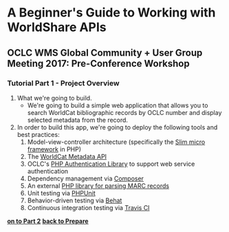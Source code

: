 # A Beginner's Guide to Working with WorldShare APIs
## OCLC WMS Global Community + User Group Meeting 2017: Pre-Conference Workshop
### Tutorial Part 1 - Project Overview

1. What we're going to build.
	* We're going to build a simple web application that allows you to search WorldCat bibliographic records by OCLC number and display selected metadata from the record.
2. In order to build this app, we're going to deploy the following tools and best practices:
	1. Model-view-controller architecture (specifically the [Slim micro framework](https://www.slimframework.com/) in PHP)
	2. The [WorldCat Metadata API](https://www.oclc.org/developer/develop/web-services/worldcat-metadata-api.en.html)
	3. OCLC's [PHP Authentication Library](https://github.com/OCLC-Developer-Network/oclc-auth-php) to support web service authentication
	4. Dependency management via [Composer](https://getcomposer.org/)
	5. An external [PHP library for parsing MARC records](http://pear.php.net/package/File_MARC/redirected)
	6. Unit testing via [PHPUnit](https://phpunit.de/)
	7. Behavior-driven testing via [Behat](http://behat.org/en/latest/)
	8. Continuous integration testing via [Travis CI](https://travis-ci.org/)

**[on to Part 2](tutorial-02.md)**
**[back to Prepare](prepare.md)**